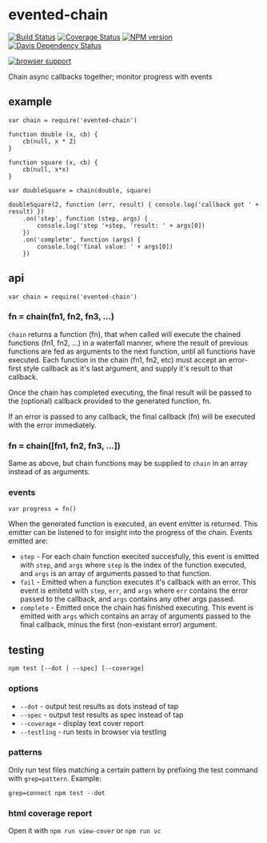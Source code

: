 # evented-chain

[![Build Status](https://travis-ci.org/jasonpincin/evented-chain.svg?branch=master)](https://travis-ci.org/jasonpincin/evented-chain)
[![Coverage Status](https://coveralls.io/repos/jasonpincin/evented-chain/badge.png?branch=master)](https://coveralls.io/r/jasonpincin/evented-chain?branch=master)
[![NPM version](https://badge.fury.io/js/evented-chain.png)](http://badge.fury.io/js/evented-chain)
[![Davis Dependency Status](https://david-dm.org/jasonpincin/evented-chain.png)](https://david-dm.org/jasonpincin/evented-chain)


[![browser support](http://ci.testling.com/jasonpincin/evented-chain.png)](http://ci.testling.com/jasonpincin/evented-chain)

Chain async callbacks together; monitor progress with events

## example

```
var chain = require('evented-chain')

function double (x, cb) {
    cb(null, x * 2)
}

function square (x, cb) {
    cb(null, x*x)
}

var doubleSquare = chain(double, square)

doubleSquare(2, function (err, result) { console.log('callback got ' + result) })
    .on('step', function (step, args) {
        console.log('step '+step, 'result: ' + args[0])
    })
    .on('complete', function (args) {
        console.log('final value: ' + args[0])
    })
```

## api

```
var chain = require('evented-chain')
```

### fn = chain(fn1, fn2, fn3, ...)

`chain` returns a function (fn), that when called will execute the chained functions (fn1, fn2, ...) in a waterfall 
manner, where the result of previous functions are fed as arguments to the next function, until all functions have 
executed. Each function in the chain (fn1, fn2, etc) must accept an error-first style callback as it's last argument, and 
supply it's result to that callback. 

Once the chain has completed executing, the final result will be passed to the (optional) callback provided to the 
generated function, fn. 

If an error is passed to any callback, the final callback (fn) will be executed with the error immediately.

### fn = chain([fn1, fn2, fn3, ...])

Same as above, but chain functions may be supplied to `chain` in an array instead of as arguments.

### events

```
var progress = fn()
```

When the generated function is executed, an event emitter is returned. This emitter can be listened to for insight into 
the progress of the chain. Events emitted are:

* `step` - For each chain function execited succesfully, this event is emitted with `step`, and `args` where `step` is the 
index of the function executed, and `args` is an array of arguments passed to that function.
* `fail` - Emitted when a function executes it's callback with an error. This event is emitetd with `step`, `err`, and `args` 
where `err` contains the error passed to the callback, and `args` contains any other args passed.
* `complete` - Emitted once the chain has finished executing. This event is emitted with `args` which contains an array 
of arguments passed to the final callback, minus the first (non-existant error) argument.

## testing

`npm test [--dot | --spec] [--coverage]`

### options

* `--dot` - output test results as dots instead of tap
* `--spec` - output test results as spec instead of tap
* `--coverage` - display text cover report
* `--testling` - run tests in browser via testling 
  

### patterns

Only run test files matching a certain pattern by prefixing the 
test command with `grep=pattern`. Example:

```
grep=connect npm test --dot
```

### html coverage report

Open it with `npm run view-cover` or `npm run vc`

